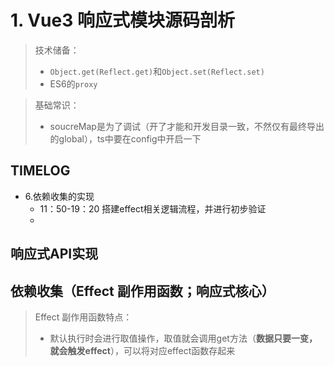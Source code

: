# 1. Vue3 响应式模块源码剖析

> 技术储备：
>
> - `Object.get(Reflect.get)`和`Object.set(Reflect.set)`
> - ES6的`proxy`

> 基础常识：
>
> - soucreMap是为了调试（开了才能和开发目录一致，不然仅有最终导出的global），ts中要在config中开启一下

## TIMELOG

- 6.依赖收集的实现
  - 11：50-19：20 搭建effect相关逻辑流程，并进行初步验证 
  - 

## 响应式API实现

## 依赖收集（Effect 副作用函数；响应式核心）

> Effect 副作用函数特点：
>
> - 默认执行时会进行取值操作，取值就会调用get方法（**数据只要一变，就会触发effect**），可以将对应effect函数存起来
